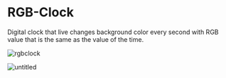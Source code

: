 # RGB-Clock

Digital clock that live changes background color every second with RGB value that is the same as the value of the time.

![rgbclock](https://user-images.githubusercontent.com/31318398/30811073-5d744466-a207-11e7-8ec7-7f05e9a7c9df.png)

![untitled](https://user-images.githubusercontent.com/31318398/31118583-39920196-a82e-11e7-8c13-7f39318fe77b.png)
